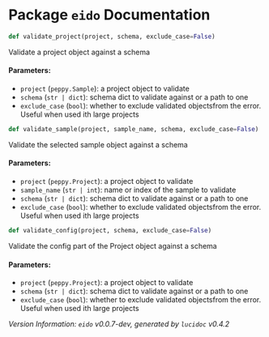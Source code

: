 <script>
document.addEventListener('DOMContentLoaded', (event) => {
  document.querySelectorAll('h3 code').forEach((block) => {
    hljs.highlightBlock(block);
  });
});
</script>

<style>
h3 .content { 
    padding-left: 22px;
    text-indent: -15px;
 }
h3 .hljs .content {
    padding-left: 20px;
    margin-left: 0px;
    text-indent: -15px;
    martin-bottom: 0px;
}
h4 .content, table .content, p .content, li .content { margin-left: 30px; }
h4 .content { 
    font-style: italic;
    font-size: 1em;
    margin-bottom: 0px;
}

</style>


# Package `eido` Documentation

```python
def validate_project(project, schema, exclude_case=False)
```

Validate a project object against a schema
#### Parameters:

- `project` (`peppy.Sample`):  a project object to validate
- `schema` (`str | dict`):  schema dict to validate against or a path to one
- `exclude_case` (`bool`):  whether to exclude validated objectsfrom the error. Useful when used ith large projects




```python
def validate_sample(project, sample_name, schema, exclude_case=False)
```

Validate the selected sample object against a schema
#### Parameters:

- `project` (`peppy.Project`):  a project object to validate
- `sample_name` (`str | int`):  name or index of the sample to validate
- `schema` (`str | dict`):  schema dict to validate against or a path to one
- `exclude_case` (`bool`):  whether to exclude validated objectsfrom the error. Useful when used ith large projects




```python
def validate_config(project, schema, exclude_case=False)
```

Validate the config part of the Project object against a schema
#### Parameters:

- `project` (`peppy.Project`):  a project object to validate
- `schema` (`str | dict`):  schema dict to validate against or a path to one
- `exclude_case` (`bool`):  whether to exclude validated objectsfrom the error. Useful when used ith large projects







*Version Information: `eido` v0.0.7-dev, generated by `lucidoc` v0.4.2*